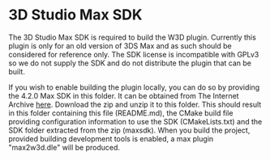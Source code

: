 # 3D Studio Max SDK

The 3D Studio Max SDK is required to build the W3D plugin. Currently this plugin is only for an old version of 3DS Max and as such should be considered for reference only. The SDK license is incompatible with GPLv3 so we do not supply the SDK and do not distribute the plugin that can be built.

If you wish to enable building the plugin locally, you can do so by providing the 4.2.0 Max SDK in this folder. It can be obtained from The Internet Archive [here](https://archive.org/details/maxsdk-4.2.0.85). Download the zip and unzip it to this folder. This should result in this folder containing this file (README.md), the CMake build file providing configuration information to use the SDK (CMakeLists.txt) and the SDK folder extracted from the zip (maxsdk). When you build the project, provided building development tools is enabled, a max plugin "max2w3d.dle" will be produced.
